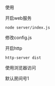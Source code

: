 使用

开启web服务
```
node server/index.js
```

修改config.js 

开启http
```
http-server dist
```

使用浏览器访问

默认房间号1